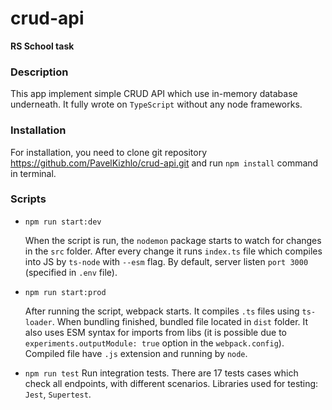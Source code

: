 # crud-api
**RS School task**

### Description
This app implement simple CRUD API which use in-memory database underneath. It fully wrote on `TypeScript` without any node frameworks.

### Installation
For installation, you need to clone git repository https://github.com/PavelKizhlo/crud-api.git
and run `npm install` command in terminal.

### Scripts
- `npm run start:dev`

  When the script is run, the `nodemon` package starts to watch for changes in the `src` folder. After every change it runs `index.ts` file which compiles into JS by `ts-node` with `--esm` flag. By default, server listen `port 3000` (specified in `.env` file).


- `npm run start:prod`

  After running the script, webpack starts. It compiles `.ts` files using `ts-loader`. When bundling finished, bundled file located in `dist` folder. It also uses ESM syntax for imports from libs (it is possible due to `experiments.outputModule: true` option in the `webpack.config`). Compiled file have `.js` extension and running by `node`. 


- `npm run test` Run integration tests. There are 17 tests cases which check all endpoints, with different scenarios. Libraries used for testing: `Jest`, `Supertest`. 
